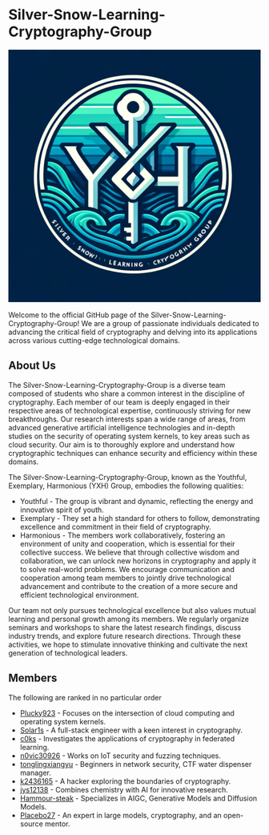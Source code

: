 # Silver-Snow-Learning-Cryptography-Group

![Logo](https://github.com/Silver-Snow-Learning-Cryptography-Group/.github/blob/main/resources/logo.png)

Welcome to the official GitHub page of the Silver-Snow-Learning-Cryptography-Group! We are a group of passionate individuals dedicated to advancing the critical field of cryptography and delving into its applications across various cutting-edge technological domains.

## About Us
The Silver-Snow-Learning-Cryptography-Group is a diverse team composed of students who share a common interest in the discipline of cryptography. Each member of our team is deeply engaged in their respective areas of technological expertise, continuously striving for new breakthroughs. Our research interests span a wide range of areas, from advanced generative artificial intelligence technologies and in-depth studies on the security of operating system kernels, to key areas such as cloud security. Our aim is to thoroughly explore and understand how cryptographic techniques can enhance security and efficiency within these domains.

The Silver-Snow-Learning-Cryptography-Group, known as the Youthful, Exemplary, Harmonious (YXH) Group, embodies the following qualities:

- Youthful - The group is vibrant and dynamic, reflecting the energy and innovative spirit of youth.
- Exemplary - They set a high standard for others to follow, demonstrating excellence and commitment in their field of cryptography.
- Harmonious - The members work collaboratively, fostering an environment of unity and cooperation, which is essential for their collective success.
We believe that through collective wisdom and collaboration, we can unlock new horizons in cryptography and apply it to solve real-world problems. We encourage communication and cooperation among team members to jointly drive technological advancement and contribute to the creation of a more secure and efficient technological environment.

Our team not only pursues technological excellence but also values mutual learning and personal growth among its members. We regularly organize seminars and workshops to share the latest research findings, discuss industry trends, and explore future research directions. Through these activities, we hope to stimulate innovative thinking and cultivate the next generation of technological leaders.

## Members
The following are ranked in no particular order
- [Plucky923](https://github.com/Plucky923) - Focuses on the intersection of cloud computing and operating system kernels.
- [Solar1s](https://github.com/chenzongyao200127) - A full-stack engineer with a keen interest in cryptography.
- [c0ks](https://github.com/c0ks) - Investigates the applications of cryptography in federated learning.
- [n0vic30926](https://github.com/n0vic30926) - Works on IoT security and fuzzing techniques.
- [tonglingxiangyu](https://github.com/tonglingxiangyu) - Beginners in network security, CTF water dispenser manager.
- [k2436165](https://github.com/k2436165) - A hacker exploring the boundaries of cryptography.
- [jys12138](https://github.com/jys12138) - Combines chemistry with AI for innovative research.
- [Hammour-steak](https://github.com/Hammour-steak) - Specializes in AIGC, Generative Models and Diffusion Models.
- [Placebo27](https://github.com/Placebo27) - An expert in large models, cryptography, and an open-source mentor.

<!--

**Here are some ideas to get you started:**

🙋‍♀️ A short introduction - what is your organization all about?
🌈 Contribution guidelines - how can the community get involved?
👩‍💻 Useful resources - where can the community find your docs? Is there anything else the community should know?
🍿 Fun facts - what does your team eat for breakfast?
🧙 Remember, you can do mighty things with the power of [Markdown](https://docs.github.com/github/writing-on-github/getting-started-with-writing-and-formatting-on-github/basic-writing-and-formatting-syntax)
-->
